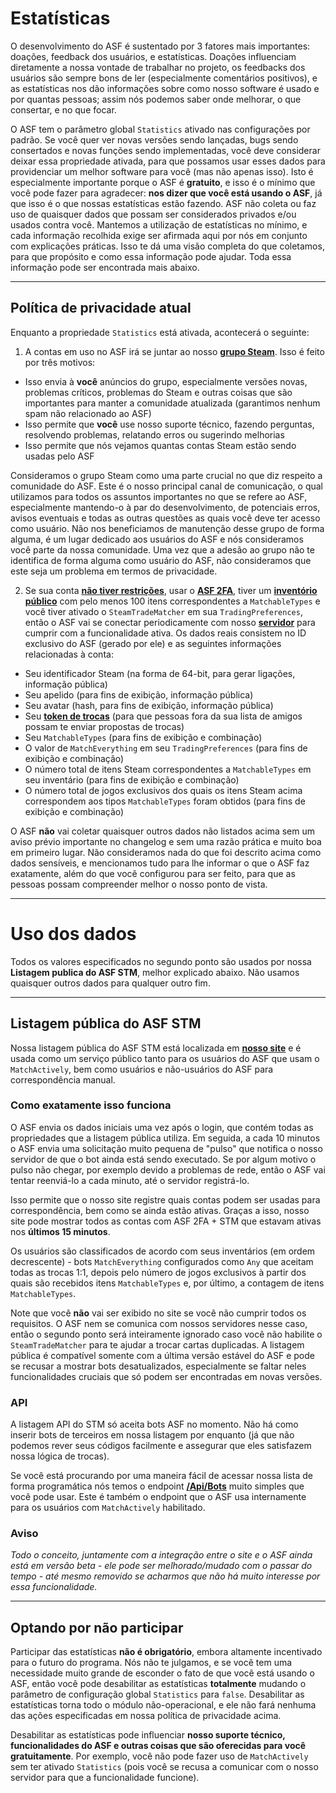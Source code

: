 # Estatísticas

O desenvolvimento do ASF é sustentado por 3 fatores mais importantes: doações, feedback dos usuários, e estatísticas. Doações influenciam diretamente a nossa vontade de trabalhar no projeto, os feedbacks dos usuários são sempre bons de ler (especialmente comentários positivos), e as estatísticas nos dão informações sobre como nosso software é usado e por quantas pessoas; assim nós podemos saber onde melhorar, o que consertar, e no que focar.

O ASF tem o parâmetro global `Statistics` ativado nas configurações por padrão. Se você quer ver novas versões sendo lançadas, bugs sendo consertados e novas funções sendo implementadas, você deve considerar deixar essa propriedade ativada, para que possamos usar esses dados para providenciar um melhor software para você (mas não apenas isso). Isto é especialmente importante porque o ASF é **gratuito**, e isso é o mínimo que você pode fazer para agradecer: **nos dizer que você está usando o ASF**, já que isso é o que nossas estatísticas estão fazendo. ASF não coleta ou faz uso de quaisquer dados que possam ser considerados privados e/ou usados contra você. Mantemos a utilização de estatísticas no mínimo, e cada informação recolhida exige ser afirmada aqui por nós em conjunto com explicações práticas. Isso te dá uma visão completa do que coletamos, para que propósito e como essa informação pode ajudar. Toda essa informação pode ser encontrada mais abaixo.

* * *

## Política de privacidade atual

Enquanto a propriedade `Statistics` está ativada, acontecerá o seguinte:

1. A contas em uso no ASF irá se juntar ao nosso **[grupo Steam](https://steamcommunity.com/gid/103582791440160998)**. Isso é feito por três motivos:

* Isso envia à **você** anúncios do grupo, especialmente versões novas, problemas críticos, problemas do Steam e outras coisas que são importantes para manter a comunidade atualizada (garantimos nenhum spam não relacionado ao ASF)
* Isso permite que **você** use nosso suporte técnico, fazendo perguntas, resolvendo problemas, relatando erros ou sugerindo melhorias
* Isso permite que nós vejamos quantas contas Steam estão sendo usadas pelo ASF

Consideramos o grupo Steam como uma parte crucial no que diz respeito a comunidade do ASF. Este é o nosso principal canal de comunicação, o qual utilizamos para todos os assuntos importantes no que se refere ao ASF, especialmente mantendo-o à par do desenvolvimento, de potenciais erros, avisos eventuais e todas as outras questões as quais você deve ter acesso como usuário. Não nos beneficiamos de manutenção desse grupo de forma alguma, é um lugar dedicado aos usuários do ASF e nós consideramos você parte da nossa comunidade. Uma vez que a adesão ao grupo não te identifica de forma alguma como usuário do ASF, não consideramos que este seja um problema em termos de privacidade.

2. Se sua conta **[não tiver restrições](https://support.steampowered.com/kb_article.php?ref=3330-IAGK-7663)**, usar o **[ASF 2FA](https://github.com/JustArchiNET/ArchiSteamFarm/wiki/Two-factor-authentication-pt-BR#asf-2fa)**, tiver um **[inventório público](https://steamcommunity.com/my/edit/settings)** com pelo menos 100 itens correspondentes a `MatchableTypes` e você tiver ativado o `SteamTradeMatcher` em sua `TradingPreferences`, então o ASF vai se conectar periodicamente com nosso **[servidor](https://asf.justarchi.net)** para cumprir com a funcionalidade ativa. Os dados reais consistem no ID exclusivo do ASF (gerado por ele) e as seguintes informações relacionadas à conta:

* Seu identificador Steam (na forma de 64-bit, para gerar ligações, informação pública)
* Seu apelido (para fins de exibição, informação pública)
* Seu avatar (hash, para fins de exibição, informação pública)
* Seu **[token de trocas](https://steamcommunity.com/my/tradeoffers/privacy)** (para que pessoas fora da sua lista de amigos possam te enviar propostas de trocas)
* Seu `MatchableTypes` (para fins de exibição e combinação)
* O valor de `MatchEverything` em seu `TradingPreferences` (para fins de exibição e combinação)
* O número total de itens Steam correspondentes a `MatchableTypes` em seu inventário (para fins de exibição e combinação)
* O número total de jogos exclusivos dos quais os itens Steam acima correspondem aos tipos `MatchableTypes` foram obtidos (para fins de exibição e combinação)

O ASF **não** vai coletar quaisquer outros dados não listados acima sem um aviso prévio importante no changelog e sem uma razão prática e muito boa em primeiro lugar. Não consideramos nada do que foi descrito acima como dados sensíveis, e mencionamos tudo para lhe informar o que o ASF faz exatamente, além do que você configurou para ser feito, para que as pessoas possam compreender melhor o nosso ponto de vista.

* * *

# Uso dos dados

Todos os valores especificados no segundo ponto são usados por nossa **Listagem publica do ASF STM**, melhor explicado abaixo. Não usamos quaisquer outros dados para qualquer outro fim.

* * *

## Listagem pública do ASF STM

Nossa listagem pública do ASF STM está localizada em **[nosso site](https://asf.justarchi.net/STM)** e é usada como um serviço público tanto para os usuários do ASF que usam o `MatchActively`, bem como usuários e não-usuários do ASF para correspondência manual.

### Como exatamente isso funciona

O ASF envia os dados iniciais uma vez após o login, que contém todas as propriedades que a listagem pública utiliza. Em seguida, a cada 10 minutos o ASF envia uma solicitação muito pequena de "pulso" que notifica o nosso servidor de que o bot ainda está sendo executado. Se por algum motivo o pulso não chegar, por exemplo devido a problemas de rede, então o ASF vai tentar reenviá-lo a cada minuto, até o servidor registrá-lo.

Isso permite que o nosso site registre quais contas podem ser usadas para correspondência, bem como se ainda estão ativas. Graças a isso, nosso site pode mostrar todos as contas com ASF 2FA + STM que estavam ativas nos **últimos 15 minutos**.

Os usuários são classificados de acordo com seus inventários (em ordem decrescente) - bots `MatchEverything` configurados como `Any` que aceitam todas as trocas 1:1, depois pelo número de jogos exclusivos à partir dos quais são recebidos itens `MatchableTypes` e, por último, a contagem de itens `MatchableTypes`.

Note que você **não** vai ser exibido no site se você não cumprir todos os requisitos. O ASF nem se comunica com nossos servidores nesse caso, então o segundo ponto será inteiramente ignorado caso você não habilite o `SteamTradeMatcher` para te ajudar a trocar cartas duplicadas. A listagem pública é compatível somente com a última versão estável do ASF e pode se recusar a mostrar bots desatualizados, especialmente se faltar neles funcionalidades cruciais que só podem ser encontradas em novas versões.

### API

A listagem API do STM só aceita bots ASF no momento. Não há como inserir bots de terceiros em nossa listagem por enquanto (já que não podemos rever seus códigos facilmente e assegurar que eles satisfazem nossa lógica de trocas).

Se você está procurando por uma maneira fácil de acessar nossa lista de forma programática nós temos o endpoint **[/Api/Bots](https://asf.justarchi.net/Api/Bots)** muito simples que você pode usar. Este é também o endpoint que o ASF usa internamente para os usuários com `MatchActively` habilitado.

### Aviso

*Todo o conceito, juntamente com a integração entre o site e o ASF ainda está em versão beta - ele pode ser melhorado/mudado com o passar do tempo - até mesmo removido se acharmos que não há muito interesse por essa funcionalidade.*

* * *

## Optando por não participar

Participar das estatísticas **não é obrigatório**, embora altamente incentivado para o futuro do programa. Nós não te julgamos, e se você tem uma necessidade muito grande de esconder o fato de que você está usando o ASF, então você pode desabilitar as estatísticas **totalmente** mudando o parâmetro de configuração global `Statistics` para `false`. Desabilitar as estatísticas torna todo o módulo não-operacional, e ele não fará nenhuma das ações especificadas em nossa política de privacidade acima.

Desabilitar as estatísticas pode influenciar **nosso suporte técnico, funcionalidades do ASF e outras coisas que são oferecidas para você gratuitamente**. Por exemplo, você não pode fazer uso de `MatchActively` sem ter ativado `Statistics` (pois você se recusa a comunicar com o nosso servidor para que a funcionalidade funcione).